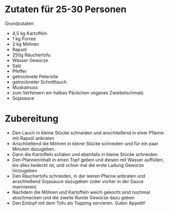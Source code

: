 # Zutaten für 25-30 Personen
Grundzutaten
- 4,5 kg Kartoffeln
- 1 kg Porree
- 2 kg Möhren
- Rapsöl
- 250g Räuchertofu
- Wasser
Gewürze
- Salz
- Pfeffer
- getrocknete Petersilie
- getrockneter Schnittlauch
- Muskatnuss
- zum Verfeinern ein halbes Päckchen veganes Zwiebelschmalz
- Sojasauce 
# Zubereitung
- Den Lauch in kleine Stücke schneiden und anschließend in einer Pfanne mit Rapsöl anbraten
- Anschließend die Möhren in kleine Stücke schneiden und für ein paar Minuten dazugeben.
- Dann die Kartoffeln schälen und ebenfalls in kleine Stücke schneiden
- Den Pfanneninhalt in einen Topf geben und diesen mit Wasser auffüllen, bis alles bedeckt ist, und schon mal die erste Ladung Gewürze hinzugeben
- Den Räuchertofu schneiden, in der leeren Pfanne anbraten und anschließend Sojasauce dazugeben (oder vorher in der Sauce marinieren)
- Nachdem die Möhren und Kartoffeln weich gekocht sind nochmal abschmecken und die zweite Runde Gewürze dazu geben
- Den Eintopf mit dem Tofu als Topping servieren. Guten Appetit!